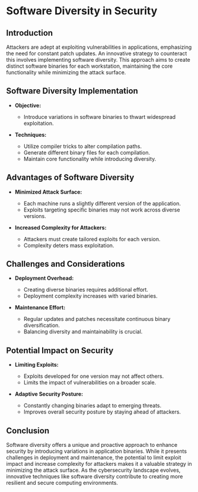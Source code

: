 # Software Diversity in Security

## Introduction

Attackers are adept at exploiting vulnerabilities in applications, emphasizing the need for constant patch updates. An innovative strategy to counteract this involves implementing software diversity. This approach aims to create distinct software binaries for each workstation, maintaining the core functionality while minimizing the attack surface.

## Software Diversity Implementation

-   **Objective:**
    - Introduce variations in software binaries to thwart widespread exploitation.

-   **Techniques:**
    - Utilize compiler tricks to alter compilation paths.
    - Generate different binary files for each compilation.
    - Maintain core functionality while introducing diversity.

## Advantages of Software Diversity

-   **Minimized Attack Surface:**
    - Each machine runs a slightly different version of the application.
    - Exploits targeting specific binaries may not work across diverse versions.

-   **Increased Complexity for Attackers:**
    - Attackers must create tailored exploits for each version.
    - Complexity deters mass exploitation.

## Challenges and Considerations

-   **Deployment Overhead:**
    - Creating diverse binaries requires additional effort.
    - Deployment complexity increases with varied binaries.

-   **Maintenance Effort:**
    - Regular updates and patches necessitate continuous binary diversification.
    - Balancing diversity and maintainability is crucial.

## Potential Impact on Security

-   **Limiting Exploits:**
    - Exploits developed for one version may not affect others.
    - Limits the impact of vulnerabilities on a broader scale.

-   **Adaptive Security Posture:**
    - Constantly changing binaries adapt to emerging threats.
    - Improves overall security posture by staying ahead of attackers.

## Conclusion

Software diversity offers a unique and proactive approach to enhance security by introducing variations in application binaries. While it presents challenges in deployment and maintenance, the potential to limit exploit impact and increase complexity for attackers makes it a valuable strategy in minimizing the attack surface. As the cybersecurity landscape evolves, innovative techniques like software diversity contribute to creating more resilient and secure computing environments.
